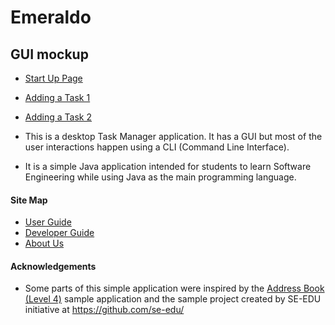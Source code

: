 # Emeraldo

## GUI mockup
* [Start Up Page](assets/start_up_page.png)
* [Adding a Task 1](assets/add_1.png)
* [Adding a Task 2](assets/add_2.png)

* This is a desktop Task Manager application. It has a GUI but most of the user interactions happen using 
  a CLI (Command Line Interface).
* It is a simple Java application intended for students to learn Software Engineering while using Java as 
  the main programming language.

  
#### Site Map
* [User Guide](docs/UserGuide.md) 
* [Developer Guide](docs/DeveloperGuide.md) 
* [About Us](docs/AboutUs.md)


#### Acknowledgements

* Some parts of this simple application were inspired by the
  [Address Book (Level 4)](https://github.com/nus-cs2103-AY1617S1/addressbook-level4) sample application
  and the sample project created by SE-EDU initiative at https://github.com/se-edu/
